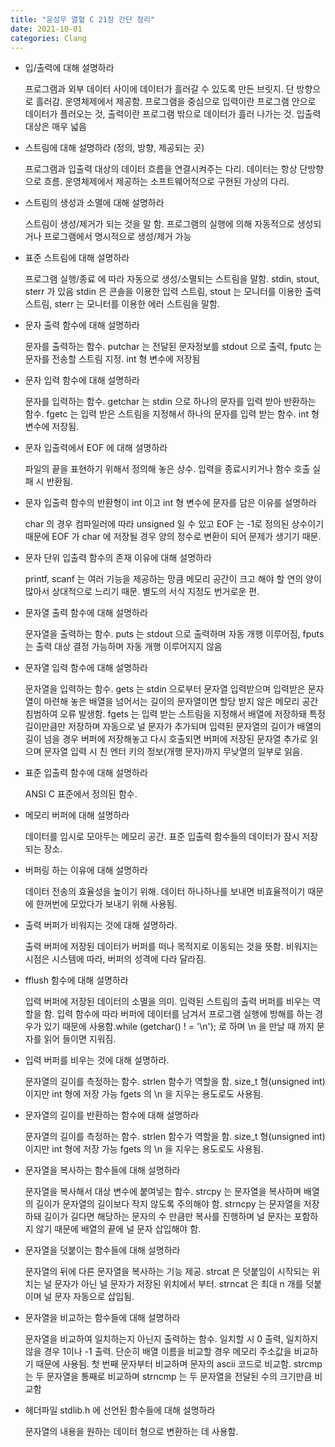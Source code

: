 ```yaml
---
title: "윤성우 열혈 C 21장 간단 정리"
date: 2021-10-01
categories: Clang
---
```


- 입/출력에 대해 설명하라

  프로그램과 외부 데이터 사이에 데이터가 흘러갈 수 있도록 만든 브릿지. 단 방향으로 흘러감. 운영체제에서 제공함. 프로그램을 중심으로 입력이란 프로그램 안으로 데이터가 플러오는 것, 출력이란 프로그램 밖으로 데이터가 흘러 나가는 것. 입출력 대상은 매우 넓음

- 스트림에 대해 설명하라 (정의, 방향, 제공되는 곳)

  프로그램과 입출력 대상의 데이터 흐름을 연결시켜주는 다리. 데이터는 항상 단방향으로 흐름. 운영체제에서 제공하는 소프트웨어적으로 구현된 가상의 다리.

- 스트림의 생성과 소멸에 대해 설명하라

  스트림이 생성/제거가 되는 것을 말 함. 프로그램의 실행에 의해 자동적으로 생성되거나 프로그램에서 명시적으로 생성/제거 가능

- 표준 스트림에 대해 설명하라

  프로그램 실행/종료 에 따라 자동으로 생성/소멸되는 스트림을 말함. stdin, stout, sterr 가 있음 stdin 은 콘솔을 이용한 입력 스트림, stout 는 모니터를 이용한 출력 스트림, sterr 는 모니터를 이용한 에러 스트림을 말함.

- 문자 출력 함수에 대해 설명하라

  문자를 출력하는 함수. putchar 는 전달된 문자정보를 stdout 으로 출력, fputc 는 문자를 전송할 스트림 지정. int 형 변수에 저장됨

- 문자 입력 함수에 대해 설명하라

  문자를 입력하는 함수. getchar 는 stdin 으로 하나의 문자를 입력 받아 반환하는 함수. fgetc 는 입력 받은 스트림을 지정해서 하나의 문자를 입력 받는 함수. int 형 변수에 저장됨.

- 문자 입출력에서 EOF 에 대해 설명하라

  파일의 끝을 표현하기 위해서 정의해 놓은 상수. 입력을 종료시키거나 함수 호출 실패 시 반환됨.

- 문자 입출력 함수의 반환형이 int 이고 int 형 변수에 문자를 담은 이유를 설명하라

  char 의 경우 컴파일러에 따라 unsigned 일 수 있고 EOF 는 -1로 정의된 상수이기 때문에 EOF 가 char 에 저장될 경우 양의 정수로 변환이 되어 문제가 생기기 때문.

- 문자 단위 입출력 함수의 존재 이유에 대해 설명하라

  printf, scanf 는 여러 기능을 제공하는 망큼 메모리 공간이 크고 해야 할 연의 양이 많아서 상대적으로 느리기 때문. 별도의 서식 지정도 번거로운 편.

- 문자열 출력 함수에 대해 설명하라

  문자열을 출력하는 함수. puts 는 stdout 으로 출력하며 자동 개행 이루어짐, fputs 는 출력 대상 결정 가능하며 자동 개행 이루어지지 않음

- 문자열 입력 함수에 대해 설명하라

  문자열을 입력하는 함수. gets 는 stdin 으로부터 문자열 입력받으며 입력받은 문자열이 마련해 놓은 배열을 넘어서는 길이의 문자열이면 할당 받지 않은 메모리 공간 침범하여 오류 발생함. fgets 는 입력 받는 스트림을 지정해서 배열에 저장하돼 특정 길이만큼만 저장하며 자동으로 널 문자가 추가되며 입력된 문자열의 길이가 배열의 길이 넘을 경우 버퍼에 저장해놓고 다시 호출되면 버퍼에 저장된 문자열 추가로 읽으며 문자열 입력 시 친 엔터 키의 정보(개행 문자)까지 무낮열의 일부로 읽음.

- 표준 입출력 함수에 대해 설명하라

  ANSI C 표준에서 정의된 함수.

- 메모리 버퍼에 대해 설명하라

  데이터를 임시로 모아두는 메모리 공간. 표준 입출력 함수들의 데이터가 잠시 저장되는 장소.

- 버퍼링 하는 이유에 대해 설명하라

  데이터 전송의 효율성을 높이기 위해. 데이터 하나하나를 보내면 비효율적이기 때문에 한꺼번에 모았다가 보내기 위해 사용됨.

- 출력 버퍼가 비워지는 것에 대해 설명하라.

  출력 버퍼에 저장된 데이터가 버퍼를 떠나 목적지로 이동되는 것을 뜻함. 비워지는 시점은 시스템에 따라, 버퍼의 성격에 다라 달라짐.

- fflush 함수에 대해 설명하라

  입력 버퍼에 저장된 데이터의 소멸을 의미. 입력된 스트림의 출력 버퍼를 비우는 역할을 함. 입력 함수에 따라 버퍼에 데이터를 남겨서 프로그램 실행에 방해를 하는 경우가 있기 때문에 사용함.while (getchar() ! = '\n'); 로 하며 \n 을 만날 때 까지 문자를 읽어 들이면 지워짐.

- 입력 버퍼를 비우는 것에 대해 설명하라.

  문자열의 길이를 측정하는 함수. strlen 함수가 역할을 함. size_t 형(unsigned int)이지만 int 형에 저장 가능 fgets 의 \n 을 지우는 용도로도 사용됨.

- 문자열의 길이를 반환하는 함수에 대해 설명하라

  문자열의 길이를 측정하는 함수. strlen 함수가 역할을 함. size_t 형(unsigned int)이지만 int 형에 저장 가능 fgets 의 \n 을 지우는 용도로도 사용됨.

- 문자열을 복사하는 함수들에 대해 설명하라

  문자열을 복사해서 대상 변수에 붙여넣는 함수. strcpy 는 문자열을 복사하며 배열의 길이가 문자열의 길이보다 작지 않도록 주의해야 함. strncpy 는 문자열을 저장하돼 길이가 길다면 해당하는 문자의 수 만큼만 복사를 진행하며 널 문자는 포함하지 않기 때문에 배열의 끝에 널 문자 삽입해야 함.

- 문자열을 덧붙이는 함수들에 대해 설명하라

  문자열의 뒤에 다른 문자열을 복사하는 기능 제공. strcat 은 덧붙임이 시작되는 위치는 널 문자가 아닌 널 문자가 저장된 위치에서 부터. strncat 은 최대 n 개를 덧붙이며 널 문자 자동으로 삽입됨.

- 문자열을 비교하는 함수들에 대해 설명하라

  문자열을 비교하여 일치하는지 아닌지 출력하는 함수. 일치할 시 0 출력, 일치하지 않을 경우 1이나 -1 출력. 단순히 배열 이름을 비교할 경우 메모리 주소값을 비교하기 때문에 사용됨. 첫 번째 문자부터 비교하며 문자의 ascii 코드로 비교함. strcmp 는 두 문자열을 통째로 비교하며 strncmp 는 두 문자열을 전달된 수의 크기만큼 비교함

- 헤더파일 stdlib.h 에 선언된 함수들에 대해 설명하라

  문자열의 내용을 원하는 데이터 형으로 변환하는 데 사용함.
